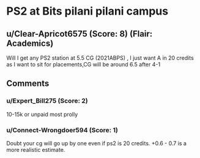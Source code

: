 # PS2 at Bits pilani pilani campus
## u/Clear-Apricot6575 (Score: 8) (Flair: Academics)
Will I get any PS2 station at 5.5 CG (2021ABPS) , I just want A in 20 credits as I want to sit for placements,CG will be around 6.5 after 4-1


## Comments

### u/Expert_Bill275 (Score: 2)
10-15k or unpaid most prolly


### u/Connect-Wrongdoer594 (Score: 1)
Doubt your cg will go up by one even if ps2 is 20 credits. +0.6 - 0.7 is a more realistic estimate.





